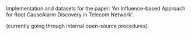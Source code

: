 Implementation and datasets for the paper: 'An Influence-based Approach for Root CauseAlarm Discovery in Telecom Network'.

(currently going through internal open-source procedures).
